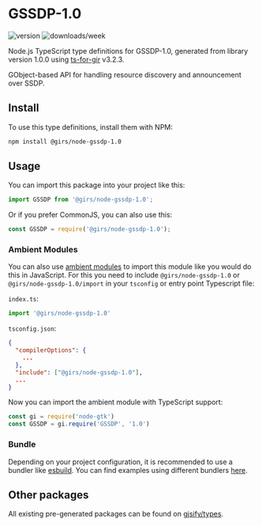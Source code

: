 
# GSSDP-1.0

![version](https://img.shields.io/npm/v/@girs/node-gssdp-1.0)
![downloads/week](https://img.shields.io/npm/dw/@girs/node-gssdp-1.0)


Node.js TypeScript type definitions for GSSDP-1.0, generated from library version 1.0.0 using [ts-for-gir](https://github.com/gjsify/ts-for-gir) v3.2.3.

GObject-based API for handling resource discovery and announcement over SSDP.

## Install

To use this type definitions, install them with NPM:
```bash
npm install @girs/node-gssdp-1.0
```

## Usage

You can import this package into your project like this:
```ts
import GSSDP from '@girs/node-gssdp-1.0';
```

Or if you prefer CommonJS, you can also use this:
```ts
const GSSDP = require('@girs/node-gssdp-1.0');
```

### Ambient Modules

You can also use [ambient modules](https://github.com/gjsify/ts-for-gir/tree/main/packages/cli#ambient-modules) to import this module like you would do this in JavaScript.
For this you need to include `@girs/node-gssdp-1.0` or `@girs/node-gssdp-1.0/import` in your `tsconfig` or entry point Typescript file:

`index.ts`:
```ts
import '@girs/node-gssdp-1.0'
```

`tsconfig.json`:
```json
{
  "compilerOptions": {
    ...
  },
  "include": ["@girs/node-gssdp-1.0"],
  ...
}
```

Now you can import the ambient module with TypeScript support: 

```ts
const gi = require('node-gtk')
const GSSDP = gi.require('GSSDP', '1.0')
```


### Bundle

Depending on your project configuration, it is recommended to use a bundler like [esbuild](https://esbuild.github.io/). You can find examples using different bundlers [here](https://github.com/gjsify/ts-for-gir/tree/main/examples).

## Other packages

All existing pre-generated packages can be found on [gjsify/types](https://github.com/gjsify/types).

